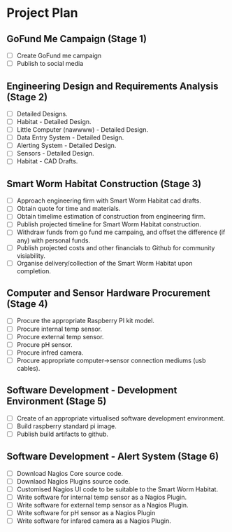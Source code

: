# Project Plan

## GoFund Me Campaign (Stage 1) 

- [ ] Create GoFund me campaign
- [ ] Publish to social media

## Engineering Design and Requirements Analysis (Stage 2) 

- [ ] Detailed Designs.
 - [ ] Habitat - Detailed Design.
 - [ ] Little Computer (nawwww) - Detailed Design.
 - [ ] Data Entry System - Detailed Design.
 - [ ] Alerting System - Detailed Design.
 - [ ] Sensors - Detailed Design.
- [ ] Habitat - CAD Drafts.

## Smart Worm Habitat Construction (Stage 3)
 
 - [ ] Approach engineering firm with Smart Worm Habitat cad drafts. 
  - [ ] Obtain quote for time and materials.
  - [ ] Obtain timelime estimation of construction from engineering firm.
 - [ ] Publish projected timeline for Smart Worm Habitat construction.
 - [ ] Withdraw funds from go fund me campaing, and offset the difference (if any) with personal funds.
 - [ ] Publish projected costs and other financials to Github for community visiability.
 - [ ] Organise delivery/collection of the Smart Worm Habitat upon completion. 

## Computer and Sensor Hardware Procurement (Stage 4)

- [ ] Procure the appropriate Raspberry PI kit model. 
- [ ] Procure internal temp sensor.
- [ ] Procure external temp sensor.
- [ ] Procure pH sensor.
- [ ] Procure infred camera. 
- [ ] Procure appropriate computer->sensor connection mediums (usb cables).

## Software Development - Development Environment (Stage 5)

- [ ] Create of an appropriate virtualised software development environment.
- [ ] Build raspberry standard pi image.
- [ ] Publish build artifacts to github.

## Software Development - Alert System (Stage 6)

- [ ] Download Nagios Core source code.
- [ ] Downlaod Nagios Plugins source code.
- [ ] Customised Nagios UI code to be suitable to the Smart Worm Habitat.
- [ ] Write software for internal temp sensor as a Nagios Plugin.
- [ ] Write software for external temp sensor as a Nagios Plugin.
- [ ] Write software for pH sensor as a Nagios Plugin
- [ ] Write software for infared camera as a Nagios Plugin. 
